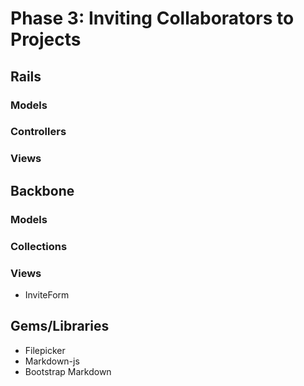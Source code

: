 # Phase 3: Inviting Collaborators to Projects

## Rails
### Models

### Controllers

### Views

## Backbone
### Models

### Collections

### Views
* InviteForm

## Gems/Libraries
* Filepicker
* Markdown-js
* Bootstrap Markdown
